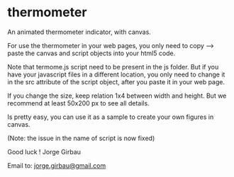 # thermometer
An animated thermometer indicator, with canvas.

For use the thermometer in your web pages, you only need to copy --> paste
the canvas and script objects into your html5 code.

Note that termome.js script need to be present in the js folder. 
But if you have your javascript files in a different location,
you only need to change it in the src attribute of the script object,
after you paste it in your web page.

If you change the size, keep relation 1x4 between width and height. But we recommend at least 50x200 px to see all details.

Is pretty easy, you can use it as a sample to create your own figures in canvas. 

(Note: the issue in the name of script is now fixed)

Good luck !
Jorge Girbau

Email to: jorge.girbau@gmail.com  
